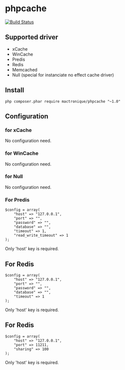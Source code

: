 # phpcache

[![Build Status](https://travis-ci.org/Mactronique/phpcache.svg?branch=master)](https://travis-ci.org/Mactronique/phpcache)

## Supported driver

- xCache
- WinCache
- Predis
- Redis
- Memcached
- Null (special for instanciate no effect cache driver)

## Install 

```
php composer.phar require mactronique/phpcache "~1.0"
```

## Configuration

### for xCache

No configuration need.



### for WinCache

No configuration need.



### for Null

No configuration need.

### For Predis

```
$config = array(
	"host" => "127.0.0.1",
	"port" => "",
	"password" => "",
	"database" => "",
	"timeout" => 1,
	"read_write_timeout" => 1
);
```

Only 'host' key is required.

## For Redis

```
$config = array(
	"host" => "127.0.0.1",
	"port" => "",
	"password" => "",
	"database" => "",
	"timeout" => 1
);
```

Only 'host' key is required.

## For Redis

```
$config = array(
	"host" => "127.0.0.1",
	"port" => 11211,
	"sharing" => 100
);
```

Only 'host' key is required.




